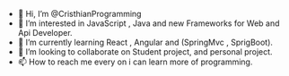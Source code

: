 - 👋 Hi, I’m @CristhianProgramming
- 👀 I’m interested in JavaScript , Java and new Frameworks for Web and Api Developer.
- 🌱 I’m currently learning React , Angular and (SpringMvc , SprigBoot).
- 💞️ I’m looking to collaborate on Student project, and personal project.
- 📫 How to reach me every on i can learn more of programming.

<!---
CristhianProgramming/CristhianProgramming is a ✨ special ✨ repository because its `README.md` (this file) appears on your GitHub profile.
You can click the Preview link to take a look at your changes.
--->
